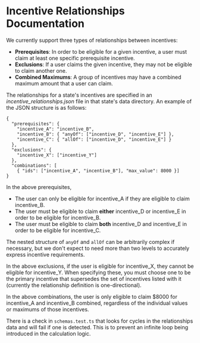 # Incentive Relationships Documentation

We currently support three types of relationships between incentives:

- **Prerequisites**: In order to be eligible for a given incentive, a user must claim at least one specific prerequisite incentive.
- **Exclusions**: If a user claims the given incentive, they may not be eligible to claim another one.
- **Combined Maximums**: A group of incentives may have a combined maximum amount that a user can claim.

The relationships for a state's incentives are specified in an _incentive_relationships.json_ file in that state's data directory. An example of the JSON structure is as follows:

```
{
  "prerequisites": {
    "incentive_A": "incentive_B",
    "incentive_B": { "anyOf": ["incentive_D", "incentive_E"] },
    "incentive_C": { "allOf": ["incentive_D", "incentive_E"] }
  },
  "exclusions": {
    "incentive_X": ["incentive_Y"]
  },
  "combinations": [
    { "ids": ["incentive_A", "incentive_B"], "max_value": 8000 }]
}
```

In the above prerequisites,

- The user can only be eligible for incentive_A if they are eligible to claim incentive_B.
- The user must be eligible to claim **either** incentive_D or incentive_E in order to be eligible for incentive_B.
- The user must be eligible to claim **both** incentive_D and incentive_E in order to be eligible for incentive_C.

The nested structure of `anyOf` and `allOf` can be arbitrarily complex if necessary, but we don't expect to need more than two levels to accurately express incentive requirements.

In the above exclusions, if the user is eligible for incentive_X, they cannot be eligible for incentive_Y. When specifying these, you must choose one to be the primary incentive that supersedes the set of incentives listed with it (currently the relationship definition is one-directional).

In the above combinations, the user is only eligible to claim $8000 for incentive_A and incentive_B combined, regardless of the individual values or maximums of those incentives.

There is a check in `schemas.test.ts` that looks for cycles in the relationships data and will fail if one is detected. This is to prevent an infinite loop being introduced in the calculation logic.
